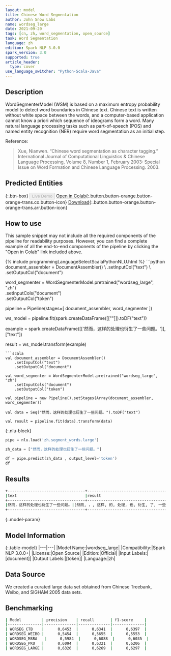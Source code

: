 ```yaml
---
layout: model
title: Chinese Word Segmentation
author: John Snow Labs
name: wordseg_large
date: 2021-09-20
tags: [cn, zh, word_segmentation, open_source]
task: Word Segmentation
language: zh
edition: Spark NLP 3.0.0
spark_version: 3.0
supported: true
article_header:
  type: cover
use_language_switcher: "Python-Scala-Java"
---
```


## Description

WordSegmenterModel (WSM) is based on a maximum entropy probability model to detect word boundaries in Chinese text. Chinese text is written without white space between the words, and a computer-based application cannot know a priori which sequence of ideograms form a word. Many natural language processing tasks such as part-of-speech (POS) and named entity recognition (NER) require word segmentation as an initial step.

Reference:

> Xue, Nianwen. “Chinese word segmentation as character tagging.” International Journal of Computational Linguistics & Chinese Language Processing, Volume 8, Number 1, February 2003: Special Issue on Word Formation and Chinese Language Processing. 2003.

## Predicted Entities



{:.btn-box}
<button class="button button-orange" disabled>Live Demo</button>
[Open in Colab](https://github.com/JohnSnowLabs/spark-nlp-workshop/blob/master/jupyter/annotation/chinese/word_segmentation/words_segmenter_demo.ipynb){:.button.button-orange.button-orange-trans.co.button-icon}
[Download](https://s3.amazonaws.com/auxdata.johnsnowlabs.com/public/models/wordseg_large_zh_3.0.0_3.0_1632144130387.zip){:.button.button-orange.button-orange-trans.arr.button-icon}

## How to use

This sample snippet may not include all the required components of the pipeline for readability purposes. However, you can find a complete example of all the end-to-end components of the pipeline by clicking the "Open in Colab" link included above.




<div class="tabs-box" markdown="1">
{% include programmingLanguageSelectScalaPythonNLU.html %}
```python
document_assembler = DocumentAssembler() \
    .setInputCol("text") \
    .setOutputCol("document")

word_segmenter = WordSegmenterModel.pretrained("wordseg_large", "zh")\
    .setInputCols("document")\
    .setOutputCol("token")
    
pipeline = Pipeline(stages=[
    document_assembler,
    word_segmenter
])

ws_model = pipeline.fit(spark.createDataFrame([[""]]).toDF("text"))

example = spark.createDataFrame([['然而，这样的处理也衍生了一些问题。']], ["text"])

result = ws_model.transform(example)
```
```scala
val document_assembler = DocumentAssembler() 
    .setInputCol("text") 
    .setOutputCol("document")

val word_segmenter = WordSegmenterModel.pretrained("wordseg_large", "zh")
    .setInputCols("document")
    .setOutputCol("token")
    
val pipeline = new Pipeline().setStages(Array(document_assembler, word_segmenter))

val data = Seq("然而，这样的处理也衍生了一些问题。").toDF("text")

val result = pipeline.fit(data).transform(data)
```

{:.nlu-block}
```python
pipe = nlu.load('zh.segment_words.large')

zh_data = ["然而，这样的处理也衍生了一些问题。"]

df = pipe.predict(zh_data , output_level='token')
df
```
</div>

## Results

```bash
+----------------------------------+--------------------------------------------------------+
|text                              |result                                                  |
+----------------------------------+--------------------------------------------------------+
|然而，这样的处理也衍生了一些问题。|[然而, ，, 这样, 的, 处理, 也, 衍生, 了, 一些, 问题, 。]|
+----------------------------------+--------------------------------------------------------+
```

{:.model-param}
## Model Information

{:.table-model}
|---|---|
|Model Name:|wordseg_large|
|Compatibility:|Spark NLP 3.0.0+|
|License:|Open Source|
|Edition:|Official|
|Input Labels:|[document]|
|Output Labels:|[token]|
|Language:|zh|

## Data Source

We created a curated large data set obtained from Chinese Treebank, Weibo, and SIGHAM 2005 data sets.

## Benchmarking

```bash
| Model         | precision    | recall       | f1-score     |
|---------------|--------------|--------------|--------------|
| WORSEG_CTB    |      0,6453  |      0,6341  |      0,6397  |
| WORDSEG_WEIBO |      0,5454  |      0,5655  |      0,5553  |
| WORDSEG_MSRA   |      0,5984  |      0,6088  |      0,6035  |
| WORDSEG_PKU   |      0,6094  |      0,6321  |      0,6206  |
| WORDSEG_LARGE |      0,6326  |      0,6269  |      0,6297  |
```